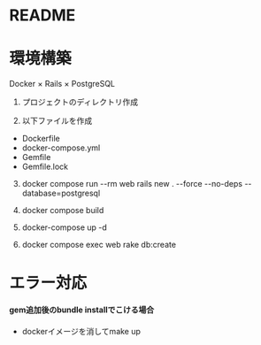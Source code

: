 # README

# 環境構築
Docker × Rails × PostgreSQL

1. プロジェクトのディレクトリ作成

2. 以下ファイルを作成
- Dockerfile
- docker-compose.yml
- Gemfile
- Gemfile.lock

3. docker compose run --rm web rails new . --force --no-deps --database=postgresql

4. docker compose build

5. docker-compose up -d

6.  docker compose exec web rake db:create


# エラー対応

#### gem追加後のbundle installでこける場合

- dockerイメージを消してmake up